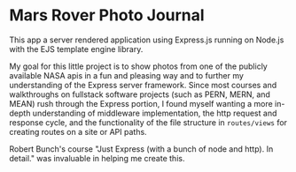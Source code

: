 # Mars Rover Photo Journal

This app a server rendered application using Express.js running on Node.js with the EJS template engine library.

My goal for this little project is to show photos from one of the publicly available NASA apis in a fun and pleasing way and to further my understanding of the Express server framework. Since most courses and walkthroughs on fullstack software projects (such as PERN, MERN, and MEAN) rush through the Express portion, I found myself wanting a more in-depth understanding of middleware implementation, the http request and response cycle, and the functionality of the file structure in `routes/views` for creating routes on a site or API paths.

Robert Bunch's course "Just Express (with a bunch of node and http). In detail." was invaluable in helping me create this.

